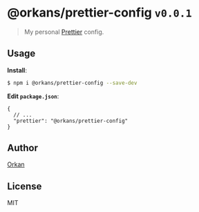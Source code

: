 # @orkans/prettier-config `v0.0.1`

> My personal [Prettier](https://prettier.io/docs/en/configuration.html) config.

## Usage

**Install**:

```bash
$ npm i @orkans/prettier-config --save-dev
```

**Edit `package.json`**:

```jsonc
{
  // ...
  "prettier": "@orkans/prettier-config"
}
```

## Author
[Orkan](https://github.com/orkan)

## License
MIT
